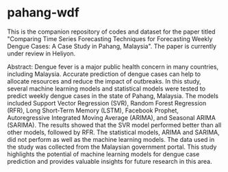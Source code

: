 # pahang-wdf
This is the companion repository of codes and dataset for the paper titled "Comparing Time Series Forecasting Techniques for Forecasting Weekly Dengue Cases: A Case Study in Pahang, Malaysia".
The paper is currently under review in Heliyon.

Abstract:
Dengue fever is a major public health concern in many countries, including Malaysia. Accurate prediction of dengue cases can help to allocate resources and reduce the impact of outbreaks. In this study, several machine learning models and statistical models were tested to predict weekly dengue cases in the state of Pahang, Malaysia. The models included Support Vector Regression (SVR), Random Forest Regression (RFR), Long Short-Term Memory (LSTM), Facebook Prophet, Autoregressive Integrated Moving Average (ARIMA), and Seasonal ARIMA (SARIMA). The results showed that the SVR model performed better than all other models, followed by RFR. The statistical models, ARIMA and SARIMA, did not perform as well as the machine learning models. The data used in the study was collected from the Malaysian government portal. This study highlights the potential of machine learning models for dengue case prediction and provides valuable insights for future research in this area.
